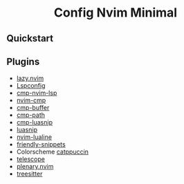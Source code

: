 <div align="center">
    <h1>Config Nvim Minimal</h1>
</div>

## Quickstart


## Plugins

- [lazy.nvim](https://github.com/folke/lazy.nvim)
- [Lspconfig](https://github.com/neovim/nvim-lspconfig)
- [cmp-nvim-lsp](https://github.com/hrsh7th/cmp-nvim-lsp)
- [nvim-cmp](https://github.com/hrsh7th/nvim-cmp)
- [cmp-buffer](https://github.com/hrsh7th/cmp-buffer)
- [cmp-path](https://github.com/hrsh7th/cmp-path)
- [cmp-luasnip](https://github.com/saadparwaiz1/cmp_luasnip)
- [luasnip](https://github.com/L3M0N4D3/LuaSnip)
- [nvim-lualine](https://github.com/nvim-lualine/lualine.nvim)
- [friendly-snippets](https://github.com/rafamadriz/friendly-snippets)
- Colorscheme [catppuccin](https://github.com/catppuccin/nvim)
- [telescope](https://github.com/nvim-telescope/telescope.nvim)
- [plenary.nvim](https://github.com/nvim-lua/plenary.nvim)
- [treesitter](https://github.com/nvim-treesitter/nvim-treesitter)



